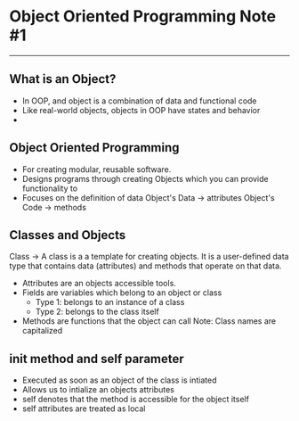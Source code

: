 # Object Oriented Programming Note #1
---
## What is an Object?
* In OOP, and object is a combination of data and functional code
* Like real-world objects, objects in OOP have states and behavior
* 
## Object Oriented Programming
* For creating modular, reusable software. 
* Designs programs through creating Objects which you can provide functionality to
* Focuses on the definition of data
Object's Data -> attributes
Object's Code -> methods
## Classes and Objects
Class -> A class is a a template for creating objects. It is a user-defined data type that contains data (attributes) and methods that operate on that data.
* Attributes are an objects accessible tools. 
* Fields are variables which belong to an object or class
    * Type 1: belongs to an instance of a class
    * Type 2: belongs to the class itself
* Methods are functions that the object can call
Note: Class names are capitalized 
## __init__ method and self parameter
* Executed as soon as an object of the class is intiated
* Allows us to intialize an objects attributes
* self denotes that the method is accessible for the object itself
* self attributes are treated as local



